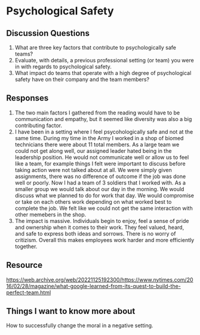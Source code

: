 # Psychological Safety

## Discussion Questions

1. What are three key factors that contribute to psychologically safe teams?
2. Evaluate, with details, a previous professional setting (or team) you were in with regards to psychological safety.
3. What impact do teams that operate with a high degree of psychological safety have on their company and the team members?

## Responses

1. The two main factors I gathered from the reading would have to be communication and empathy, but it seemed like diversity was also a big contributing factor.
2. I have been in a setting where I feel psycohologically safe and not at the same time. During my time in the Army I worked in a shop of biomed technicians there were about 11 total members. As a large team we could not get along well, our assigned leader hated being in the leadership position. He would not communicate well or allow us to feel like a team, for example things I felt were important to discuss before taking action were not talked about at all. We were simply given assignments, there was no difference of outcome if the job was done well or poorly. Now I had a team of 3 soldiers that I worked with. As a smaller group we would talk about our day in the morning. We would discuss what we planned to do for work that day. We would compromise or take on each others work depending on what worked best to complete the job. We felt like we could not get the same interaction with other memebers in the shop.
3. The impact is massive. Individuals begin to enjoy, feel a sense of pride and ownership when it comes to their work. They feel valued, heard, and safe to express both ideas and sorrows. There is no worry of critizism. Overall this makes employees work harder and more efficiently together.

## Resource

<https://web.archive.org/web/20221125192300/https://www.nytimes.com/2016/02/28/magazine/what-google-learned-from-its-quest-to-build-the-perfect-team.html>

## Things I want to know more about

How to successfully change the moral in a negative setting.
